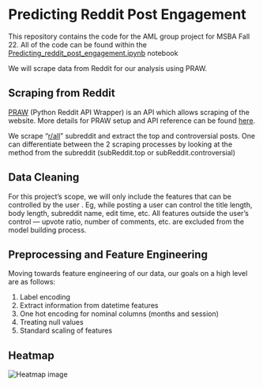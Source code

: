 # Predicting Reddit Post Engagement
This repository contains the code for the AML group project for MSBA Fall 22. 
All of the code can be found within the [Predicting_reddit_post_engagement.ipynb](https://github.com/praths007/predicting_reddit_post_engagement) notebook

We will scrape data from Reddit for our analysis using PRAW. 



## Scraping from Reddit
[PRAW](https://praw.readthedocs.io/en/stable/) (Python Reddit API Wrapper) is an API which allows scraping of the website. More details for PRAW setup and API reference can be found [here](https://praw.readthedocs.io/en/stable/).

We scrape “[r/all](https://www.reddit.com/r/all/)” subreddit and extract the top and controversial posts. One can differentiate between the 2 scraping processes by looking at the method from the subreddit (subReddit.top or subReddit.controversial)

## Data Cleaning

For this project’s scope, we will only include the features that can be controlled by the user . Eg, while posting a user can control the title length, body length, subreddit name, edit time, etc. All features outside the user’s control — upvote ratio, number of comments, etc. are excluded from the model building process.

## Preprocessing and Feature Engineering
Moving towards feature engineering of our data, our goals on a high level are as follows:

1. Label encoding  
2. Extract information from datetime features
3. One hot encoding for nominal columns (months and session)
4. Treating null values 
5. Standard scaling of features 

## Heatmap
![Heatmap image](https://myoctocat.com/assets/images/base-octocat.svg)